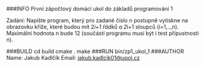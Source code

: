 ###INFO
První zápočtový domácí ukol do základů programování 1

Zadání: Napište program, který pro zadané číslo n postupně vytiskne na obrazovku kříže, které budou mít 2*i+1 řádků a 2*i+1 sloupců (i=1,..,n). Maximální hodnota n bude 12 (součástí programu musí být i test přípustnosti n).

###BUILD
	cd build
	cmake .
	make
###RUN
	bin/zp1_ukol_1
###AUTHOR
	Name: Jakub Kadlčík
	Email: jakub.kadlcik01@upol.cz


